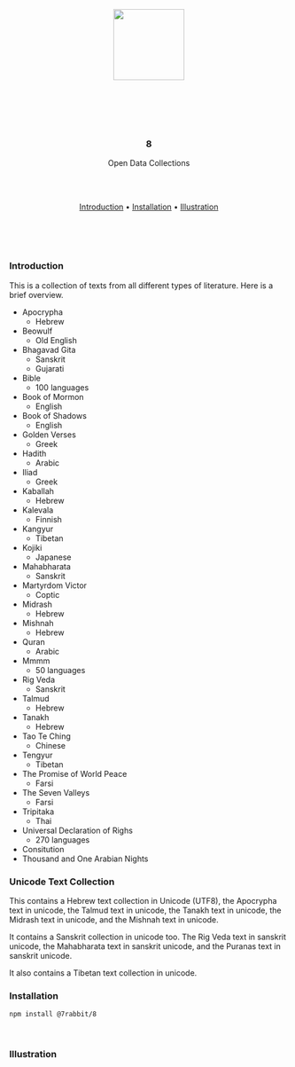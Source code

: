 
<br/>
<br/>
<br/>
<br/>
<br/>
<br/>
<br/>
<br/>
<br/>
<br/>

<p align="center">
  <a href="https://7.rabbit.cx/text">
    <img src="https://7.rabbit.cx/text/mark.png" width="128"/>
  </a>
</p>

<br/>
<br/>
<br/>
<br/>

<h3 align="center">8</h3>
<p align="center">
  Open Data Collections
</p>

<br/>
<br/>

<p align="center">
  <a href="#introduction">Introduction</a> •
  <a href="#installation">Installation</a> •
  <a href="#illustration">Illustration</a>
</p>

<br/>
<br/>
<br/>

### Introduction

This is a collection of texts from all different types of literature. Here is a brief overview.

- Apocrypha
  + Hebrew
- Beowulf
  + Old English
- Bhagavad Gita
  + Sanskrit
  + Gujarati
- Bible
  + 100 languages
- Book of Mormon
  + English
- Book of Shadows
  + English
- Golden Verses
  + Greek
- Hadith
  + Arabic
- Iliad
  + Greek
- Kaballah
  + Hebrew
- Kalevala
  + Finnish
- Kangyur
  + Tibetan
- Kojiki
  + Japanese
- Mahabharata
  + Sanskrit
- Martyrdom Victor
  + Coptic
- Midrash
  + Hebrew
- Mishnah
  + Hebrew
- Quran
  + Arabic
- Mmmm
  + 50 languages
- Rig Veda
  + Sanskrit
- Talmud
  + Hebrew
- Tanakh
  + Hebrew
- Tao Te Ching
  + Chinese
- Tengyur
  + Tibetan
- The Promise of World Peace
  + Farsi
- The Seven Valleys
  + Farsi
- Tripitaka
  + Thai
- Universal Declaration of Righs
  + 270 languages
- Consitution
- Thousand and One Arabian Nights

### Unicode Text Collection

This contains a Hebrew text collection in Unicode (UTF8), the Apocrypha text in unicode, the Talmud text in unicode, the Tanakh text in unicode, the Midrash text in unicode, and the Mishnah text in unicode.

It contains a Sanskrit collection in unicode too. The Rig Veda text in sanskrit unicode, the Mahabharata text in sanskrit unicode, and the Puranas text in sanskrit unicode.

It also contains a Tibetan text collection in unicode.

### Installation

```bash
npm install @7rabbit/8
```

<br/>

### Illustration
